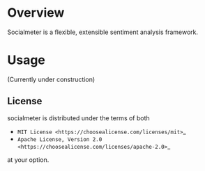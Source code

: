 # Overview
Socialmeter is a flexible, extensible sentiment analysis framework.

# Usage
(Currently under construction)

License
-------

socialmeter is distributed under the terms of both

- `MIT License <https://choosealicense.com/licenses/mit>`_
- `Apache License, Version 2.0 <https://choosealicense.com/licenses/apache-2.0>`_

at your option.
